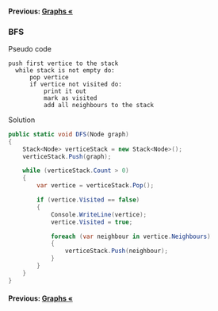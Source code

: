 #### Previous: [Graphs &laquo;](../Graphs.md)

### BFS

Pseudo code
    
    push first vertice to the stack
      while stack is not empty do:
          pop vertice
          if vertice not visited do:
              print it out
              mark as visited
              add all neighbours to the stack

Solution
    
``` cs 
public static void DFS(Node graph)
{
    Stack<Node> verticeStack = new Stack<Node>();
    verticeStack.Push(graph);

    while (verticeStack.Count > 0)
    {
        var vertice = verticeStack.Pop();

        if (vertice.Visited == false)
        {
            Console.WriteLine(vertice);
            vertice.Visited = true;

            foreach (var neighbour in vertice.Neighbours)
            {
                verticeStack.Push(neighbour);
            }
        }
    }
}
```

#### Previous: [Graphs &laquo;](../Graphs.md)
